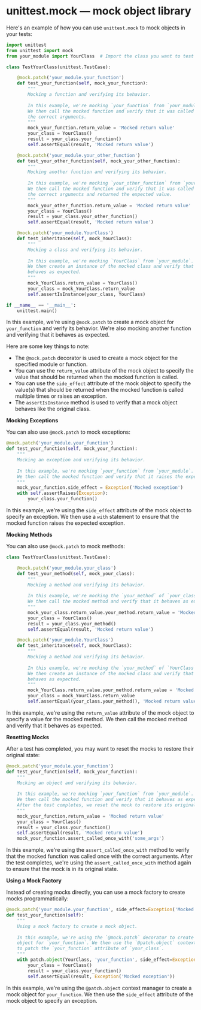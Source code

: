 # unittest.mock — mock object library

Here's an example of how you can use `unittest.mock` to mock objects in your tests:

```python
import unittest
from unittest import mock
from your_module import YourClass  # Import the class you want to test

class TestYourClass(unittest.TestCase):

    @mock.patch('your_module.your_function')
    def test_your_function(self, mock_your_function):
        """
        Mocking a function and verifying its behavior.
        
        In this example, we're mocking `your_function` from `your_module`.
        We then call the mocked function and verify that it was called with
        the correct arguments.
        """
        mock_your_function.return_value = 'Mocked return value'
        your_class = YourClass()
        result = your_class.your_function()
        self.assertEqual(result, 'Mocked return value')

    @mock.patch('your_module.your_other_function')
    def test_your_other_function(self, mock_your_other_function):
        """
        Mocking another function and verifying its behavior.
        
        In this example, we're mocking `your_other_function` from `your_module`.
        We then call the mocked function and verify that it was called with
        the correct arguments and returned the expected value.
        """
        mock_your_other_function.return_value = 'Mocked return value'
        your_class = YourClass()
        result = your_class.your_other_function()
        self.assertEqual(result, 'Mocked return value')

    @mock.patch('your_module.YourClass')
    def test_inheritance(self, mock_YourClass):
        """
        Mocking a class and verifying its behavior.
        
        In this example, we're mocking `YourClass` from `your_module`.
        We then create an instance of the mocked class and verify that it
        behaves as expected.
        """
        mock_YourClass.return_value = YourClass()
        your_class = mock_YourClass.return_value
        self.assertIsInstance(your_class, YourClass)

if __name__ == '__main__':
    unittest.main()
```

In this example, we're using `@mock.patch` to create a mock object for `your_function` and verify its behavior. We're also mocking another function and verifying that it behaves as expected.

Here are some key things to note:

*   The `@mock.patch` decorator is used to create a mock object for the specified module or function.
*   You can use the `return_value` attribute of the mock object to specify the value that should be returned when the mocked function is called.
*   You can use the `side_effect` attribute of the mock object to specify the value(s) that should be returned when the mocked function is called multiple times or raises an exception.
*   The `assertIsInstance` method is used to verify that a mock object behaves like the original class.

**Mocking Exceptions**

You can also use `@mock.patch` to mock exceptions:

```python
@mock.patch('your_module.your_function')
def test_your_function(self, mock_your_function):
    """
    Mocking an exception and verifying its behavior.
    
    In this example, we're mocking `your_function` from `your_module`.
    We then call the mocked function and verify that it raises the expected exception.
    """
    mock_your_function.side_effect = Exception('Mocked exception')
    with self.assertRaises(Exception):
        your_class.your_function()
```

In this example, we're using the `side_effect` attribute of the mock object to specify an exception. We then use a `with` statement to ensure that the mocked function raises the expected exception.

**Mocking Methods**

You can also use `@mock.patch` to mock methods:

```python
class TestYourClass(unittest.TestCase):

    @mock.patch('your_module.your_class')
    def test_your_method(self, mock_your_class):
        """
        Mocking a method and verifying its behavior.
        
        In this example, we're mocking the `your_method` of `your_class`.
        We then call the mocked method and verify that it behaves as expected.
        """
        mock_your_class.return_value.your_method.return_value = 'Mocked return value'
        your_class = YourClass()
        result = your_class.your_method()
        self.assertEqual(result, 'Mocked return value')

    @mock.patch('your_module.YourClass')
    def test_inheritance(self, mock_YourClass):
        """
        Mocking a method and verifying its behavior.
        
        In this example, we're mocking the `your_method` of `YourClass`.
        We then create an instance of the mocked class and verify that it
        behaves as expected.
        """
        mock_YourClass.return_value.your_method.return_value = 'Mocked return value'
        your_class = mock_YourClass.return_value
        self.assertEqual(your_class.your_method(), 'Mocked return value')
```

In this example, we're using the `return_value` attribute of the mock object to specify a value for the mocked method. We then call the mocked method and verify that it behaves as expected.

**Resetting Mocks**

After a test has completed, you may want to reset the mocks to restore their original state:

```python
@mock.patch('your_module.your_function')
def test_your_function(self, mock_your_function):
    """
    Mocking an object and verifying its behavior.
    
    In this example, we're mocking `your_function` from `your_module`.
    We then call the mocked function and verify that it behaves as expected.
    After the test completes, we reset the mock to restore its original state.
    """
    mock_your_function.return_value = 'Mocked return value'
    your_class = YourClass()
    result = your_class.your_function()
    self.assertEqual(result, 'Mocked return value')
    mock_your_function.assert_called_once_with('some_args')
```

In this example, we're using the `assert_called_once_with` method to verify that the mocked function was called once with the correct arguments. After the test completes, we're using the `assert_called_once_with` method again to ensure that the mock is in its original state.

**Using a Mock Factory**

Instead of creating mocks directly, you can use a mock factory to create mocks programmatically:

```python
@mock.patch('your_module.your_function', side_effect=Exception('Mocked exception'))
def test_your_function(self):
    """
    Using a mock factory to create a mock object.
    
    In this example, we're using the `@mock.patch` decorator to create a mock
    object for `your_function`. We then use the `@patch.object` context manager
    to patch the `your_function` attribute of `your_class`.
    """
    with patch.object(YourClass, 'your_function', side_effect=Exception('Mocked exception')):
        your_class = YourClass()
        result = your_class.your_function()
        self.assertEqual(result, Exception('Mocked exception'))
```

In this example, we're using the `@patch.object` context manager to create a mock object for `your_function`. We then use the `side_effect` attribute of the mock object to specify an exception.
